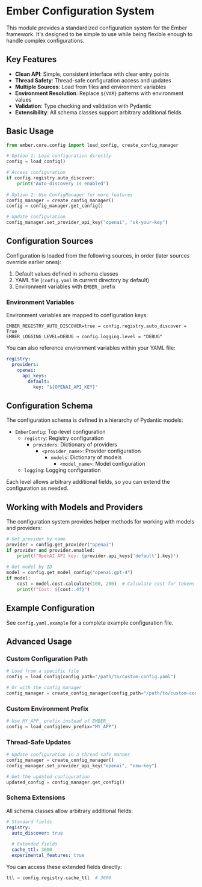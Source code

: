 # Ember Configuration System

This module provides a standardized configuration system for the Ember framework. It's designed to be simple to use while being flexible enough to handle complex configurations.

## Key Features

- **Clean API**: Simple, consistent interface with clear entry points
- **Thread Safety**: Thread-safe configuration access and updates
- **Multiple Sources**: Load from files and environment variables
- **Environment Resolution**: Replace `${VAR}` patterns with environment values
- **Validation**: Type checking and validation with Pydantic
- **Extensibility**: All schema classes support arbitrary additional fields

## Basic Usage

```python
from ember.core.config import load_config, create_config_manager

# Option 1: Load configuration directly
config = load_config()

# Access configuration
if config.registry.auto_discover:
    print("Auto-discovery is enabled")
    
# Option 2: Use ConfigManager for more features
config_manager = create_config_manager()
config = config_manager.get_config()

# Update configuration
config_manager.set_provider_api_key("openai", "sk-your-key")
```

## Configuration Sources

Configuration is loaded from the following sources, in order (later sources override earlier ones):

1. Default values defined in schema classes
2. YAML file (`config.yaml` in current directory by default)
3. Environment variables with `EMBER_` prefix

### Environment Variables

Environment variables are mapped to configuration keys:

```
EMBER_REGISTRY_AUTO_DISCOVER=true → config.registry.auto_discover = True
EMBER_LOGGING_LEVEL=DEBUG → config.logging.level = "DEBUG"
```

You can also reference environment variables within your YAML file:

```yaml
registry:
  providers:
    openai:
      api_keys:
        default:
          key: "${OPENAI_API_KEY}"
```

## Configuration Schema

The configuration schema is defined in a hierarchy of Pydantic models:

- `EmberConfig`: Top-level configuration
  - `registry`: Registry configuration
    - `providers`: Dictionary of providers
      - `<provider_name>`: Provider configuration
        - `models`: Dictionary of models
          - `<model_name>`: Model configuration
  - `logging`: Logging configuration

Each level allows arbitrary additional fields, so you can extend the configuration as needed.

## Working with Models and Providers

The configuration system provides helper methods for working with models and providers:

```python
# Get provider by name
provider = config.get_provider("openai")
if provider and provider.enabled:
    print(f"OpenAI API key: {provider.api_keys['default'].key}")
    
# Get model by ID
model = config.get_model_config("openai:gpt-4")
if model:
    cost = model.cost.calculate(100, 200)  # Calculate cost for tokens
    print(f"Cost: ${cost:.4f}")
```

## Example Configuration

See `config.yaml.example` for a complete example configuration file.

## Advanced Usage

### Custom Configuration Path

```python
# Load from a specific file
config = load_config(config_path="/path/to/custom-config.yaml")

# Or with the config manager
config_manager = create_config_manager(config_path="/path/to/custom-config.yaml")
```

### Custom Environment Prefix

```python
# Use MY_APP_ prefix instead of EMBER_
config = load_config(env_prefix="MY_APP")
```

### Thread-Safe Updates

```python
# Update configuration in a thread-safe manner
config_manager = create_config_manager()
config_manager.set_provider_api_key("openai", "new-key")

# Get the updated configuration
updated_config = config_manager.get_config()
```

### Schema Extensions

All schema classes allow arbitrary additional fields:

```yaml
# Standard fields
registry:
  auto_discover: true
  
  # Extended fields
  cache_ttl: 3600
  experimental_features: true
```

You can access these extended fields directly:

```python
ttl = config.registry.cache_ttl  # 3600
```